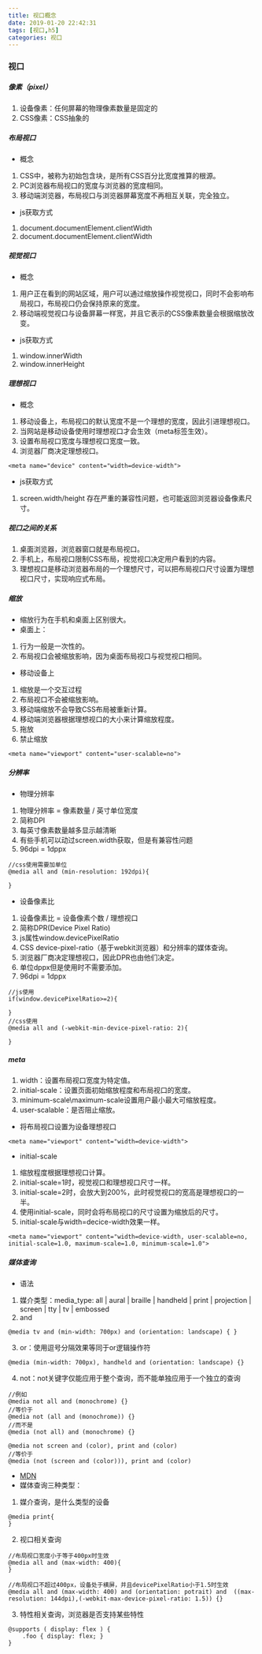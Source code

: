 ```yaml
---
title: 视口概念
date: 2019-01-20 22:42:31
tags: [视口,h5]
categories: 视口
---
```

### 视口
##### 像素（pixel）
1. 设备像素：任何屏幕的物理像素数量是固定的
2. CSS像素：CSS抽象的
##### 布局视口
- 概念
1. CSS中，被称为初始包含块，是所有CSS百分比宽度推算的根源。
2. PC浏览器布局视口的宽度与浏览器的宽度相同。
3. 移动端浏览器，布局视口与浏览器屏幕宽度不再相互关联，完全独立。
- js获取方式
1. document.documentElement.clientWidth
2. document.documentElement.clientWidth
##### 视觉视口
- 概念
1. 用户正在看到的网站区域，用户可以通过缩放操作视觉视口，同时不会影响布局视口，布局视口仍会保持原来的宽度。
2. 移动端视觉视口与设备屏幕一样宽，并且它表示的CSS像素数量会根据缩放改变。
- js获取方式
1. window.innerWidth
2. window.innerHeight
##### 理想视口
- 概念
1. 移动设备上，布局视口的默认宽度不是一个理想的宽度，因此引进理想视口。
2. 当网站是移动设备使用时理想视口才会生效（meta标签生效）。
3. 设置布局视口宽度与理想视口宽度一致。
4. 浏览器厂商决定理想视口。
```
<meta name="device" content="width=device-width">
```
- js获取方式
1. screen.width/height 存在严重的兼容性问题，也可能返回浏览器设备像素尺寸。
##### 视口之间的关系
1. 桌面浏览器，浏览器窗口就是布局视口。
2. 手机上，布局视口限制CSS布局，视觉视口决定用户看到的内容。
3. 理想视口是移动浏览器布局的一个理想尺寸，可以把布局视口尺寸设置为理想视口尺寸，实现响应式布局。
##### 缩放
- 缩放行为在手机和桌面上区别很大。
- 桌面上：
1. 行为一般是一次性的。
2. 布局视口会被缩放影响，因为桌面布局视口与视觉视口相同。
- 移动设备上
1. 缩放是一个交互过程
2. 布局视口不会被缩放影响。
3. 移动端缩放不会导致CSS布局被重新计算。
4. 移动端浏览器根据理想视口的大小来计算缩放程度。
5. 拖放
6. 禁止缩放
```
<meta name="viewport" content="user-scalable=no">
```
##### 分辨率
- 物理分辨率
1. 物理分辨率 = 像素数量 / 英寸单位宽度
2. 简称DPI
3. 每英寸像素数量越多显示越清晰
4. 有些手机可以动过screen.width获取，但是有兼容性问题
5. 96dpi = 1dppx
```
//css使用需要加单位
@media all and (min-resolution: 192dpi){

}
```
- 设备像素比
1. 设备像素比 = 设备像素个数 / 理想视口
2. 简称DPR(Device Pixel Ratio)
3. js属性window.devicePixelRatio
4. CSS device-pixel-ratio（基于webkit浏览器）和分辨率的媒体查询。
5. 浏览器厂商决定理想视口，因此DPR也由他们决定。
6. 单位dppx但是使用时不需要添加。
7. 96dpi = 1dppx
```
//js使用
if(window.devicePixelRatio>=2){

}
//css使用
@media all and (-webkit-min-device-pixel-ratio: 2){

}
```
##### meta
1. width：设置布局视口宽度为特定值。
2. initial-scale：设置页面初始缩放程度和布局视口的宽度。
3. minimum-scale\maximum-scale设置用户最小最大可缩放程度。
4. user-scalable：是否阻止缩放。
- 将布局视口设置为设备理想视口
```
<meta name="viewport" content="width=device-width">
```
- initial-scale
1. 缩放程度根据理想视口计算。
2. initial-scale=1时，视觉视口和理想视口尺寸一样。
3. initial-scale=2时，会放大到200%，此时视觉视口的宽高是理想视口的一半。
4. 使用initial-scale，同时会将布局视口的尺寸设置为缩放后的尺寸。
5. initial-scale与width=decice-width效果一样。
```
<meta name="viewport" content="width=device-width, user-scalable=no, initial-scale=1.0, maximum-scale=1.0, minimum-scale=1.0">
```
##### 媒体查询
- 语法
1. 媒介类型：media_type: all | aural | braille | handheld | print | projection | screen | tty | tv | embossed
2. and
```
@media tv and (min-width: 700px) and (orientation: landscape) { }
```
3. or：使用逗号分隔效果等同于or逻辑操作符
```
@media (min-width: 700px), handheld and (orientation: landscape) {}
```
4. not：not关键字仅能应用于整个查询，而不能单独应用于一个独立的查询
```
//例如
@media not all and (monochrome) {}
//等价于
@media not (all and (monochrome)) {}
//而不是
@media (not all) and (monochrome) {}
```
```
@media not screen and (color), print and (color)
//等价于
@media (not (screen and (color))), print and (color)
```
- [MDN](https://developer.mozilla.org/zh-CN/docs/Web/Guide/CSS/Media_queries)
- 媒体查询三种类型：
1. 媒介查询，是什么类型的设备
```
@media print{
}
```
2. 视口相关查询
```
//布局视口宽度小于等于400px时生效
@media all and (max-width: 400){
}
```
```
//布局视口不超过400px，设备处于横屏，并且devicePixelRatio小于1.5时生效
@media all and (max-width: 400) and (orientation: potrait) and  ((max-resolution: 144dpi),(-webkit-max-device-pixel-ratio: 1.5)) {}
```
3. 特性相关查询，浏览器是否支持某些特性
```
@supports ( display: flex ) {
    .foo { display: flex; }
}
```

